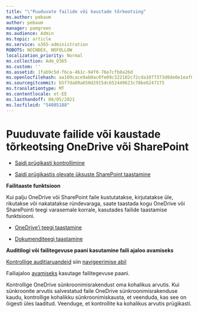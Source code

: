 ```yaml
---
title: "\"Puuduvate failide või kaustade tõrkeotsing"
ms.author: pebaum
author: pebaum
manager: pamgreen
ms.audience: Admin
ms.topic: article
ms.service: o365-administration
ROBOTS: NOINDEX, NOFOLLOW
localization_priority: Normal
ms.collection: Adm_O365
ms.custom: ''
ms.assetid: 1fab9c5d-f6ca-461c-94f0-76e7cfb8a26d
ms.openlocfilehash: aa109cace9ab0ac0fe09c322102c72cda1077373d0de0e1eaf0394ebf11a56e5
ms.sourcegitcommit: b5f7da89a650d2915dc652449623c78be6247175
ms.translationtype: MT
ms.contentlocale: et-EE
ms.lasthandoff: 08/05/2021
ms.locfileid: "54085188"
---
```

# <a name="troubleshooting-missing-files-or-folders-in-onedrive-or-sharepoint"></a>Puuduvate failide või kaustade tõrkeotsing OneDrive või SharePoint

- [Saidi prügikasti kontrollimine](https://support.microsoft.com/office/restore-items-in-the-recycle-bin-that-were-deleted-from-sharepoint-or-teams-6df466b6-55f2-4898-8d6e-c0dff851a0be)

- [Saidi prügikastis olevate üksuste SharePoint taastamine](https://support.office.com/article/Restore-deleted-files-or-folders-in-OneDrive-949ada80-0026-4db3-a953-c99083e6a84f)



**Failitaaste funktsioon**

Kui palju OneDrive või SharePoint faile kustutatakse, kirjutatakse üle, rikutakse või nakatatakse ründevaraga, saate taastada kogu OneDrive või SharePointi teegi varasemale korrale, kasutades failide taastamise funktsiooni.

- [OneDrive’i teegi taastamine](https://support.office.com/article/restore-your-onedrive-fa231298-759d-41cf-bcd0-25ac53eb8a15)

- [Dokumenditeegi taastamine](https://support.office.com/article/restore-a-document-library-317791c3-8bd0-4dfd-8254-3ca90883d39a)

**Auditilogi või failitegevuse paani kasutamine faili ajaloo avamiseks**

[Kontrollige auditiaruandeid](https://docs.microsoft.com/microsoft-365/compliance/search-the-audit-log-in-security-and-compliance) </a> siin [navigeerimise abil](https://protection.office.com/#/unifiedauditlog)

Failiajaloo [avamiseks](https://support.office.com/article/File-activity-in-a-document-library-6105ecda-1dd0-4f6f-9542-102bf5c0ffe0) kasutage failitegevuse paani.

Kontrollige OneDrive sünkroonimisrakendust oma kohalikus arvutis.  Kui sünkroonite arvutis salvestatud faile OneDrive sünkroonimisrakenduse kaudu, kontrollige kohalikku sünkroonimiskausta, et veenduda, kas see on õigesti üles laaditud. Veenduge, et kontrollite ka kohalikus arvutis prügikasti.



